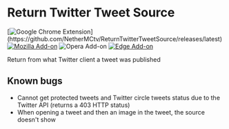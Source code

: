 # Return Twitter Tweet Source

[![Google Chrome Extension](https://img.shields.io/badge/Download%20from-CRX%20File%20(Google%20Chrome,%20...)-239443)](https://github.com/NetherMCtv/ReturnTwitterTweetSource/releases/latest)
[![Mozilla Add-on](https://img.shields.io/badge/Download%20from-Firefox%20Addons-ff7139)](https://addons.mozilla.org/firefox/addon/return-twitter-tweet-source/)
![Opera Add-on](https://img.shields.io/badge/Coming%20soon%20to-Opera%20Addons-f21729)
[![Edge Add-on](https://img.shields.io/badge/Download%20from-Microsoft%20Edge%20Addons-0882d8)](https://microsoftedge.microsoft.com/addons/detail/oonnjkfkpjfahjlkkocfidflnnmgiloj)

Return from what Twitter client a tweet was published

## Known bugs

* Cannot get protected tweets and Twitter circle tweets status due to the Twitter API (returns a 403 HTTP status)
* When opening a tweet and then an image in the tweet, the source doesn't show 
